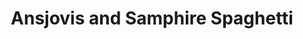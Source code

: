 ---
title: Ansjovis and Samphire Spaghetti
name: Ansjovis and Samphire Spaghetti
layout: recipe
totalTime: PT40M
recipeYield: 2
description: I hope you can get samphire somewhere in Bonn. We looked for it in the supermarket but it's really a coastal thing (Netherland and England). This is the sexiest recipe I know 😏
recipeIngredient:
  spaghetti: 300g
  extra virgin olive oil: 50ml
  ansjovis in oil: 30g
  samphire: 100g
  chili flakes: 1tbps
  garlic: 2 cloves
  lemon: 1
  parsley: 20g
  black peper: a lot
  dry white wine (chardonnay): 100ml and the rest to drink
recipeInstruction:
  - Zest to the lemon until you have about two tablespoons of lemon zest.
  - Cut the garlic, parsley and ansjovis finely.
  - Bake all of the garlic, the ansjovis, lemon zest, chili flakes, half of the parsley, and a lot of black pepper in the olive oil.
  - In 6-7 minutes of slow cooking and occassional pressing with a wooden spoon, the ansjovis should dissolve in the oil completely.
  - Add the wine and cook for an additional 5 minutes or until the sauze thickens somewhat.
  - Remove the sauce from the fire. 
  - Cook the spaghetti al dente in salty water according to its instructions.
  - Add the samphire to the boiling water for the last 30 seconds of cooking.
  - Now put the sauce back on a moderate to high heat and add the spaghetti, samphire and a tiny bit of starchy water.
  - Toss or stir to combine pasta and the sauce.
  - When properly emulsified, add the remaining parsley.
  - Bring to taste with more pepper, and lemon juice.
  - Serve with a piece of the lemon.
---